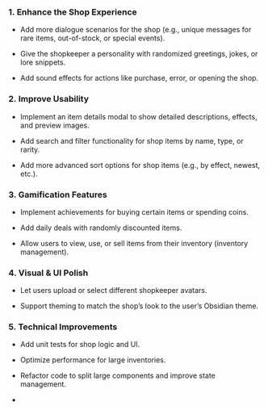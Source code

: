 
### 1. Enhance the Shop Experience
- Add more dialogue scenarios for the shop (e.g., unique messages for rare items, out-of-stock, or special events).
    
- Give the shopkeeper a personality with randomized greetings, jokes, or lore snippets.
    
- Add sound effects for actions like purchase, error, or opening the shop.

### 2. Improve Usability
    
- Implement an item details modal to show detailed descriptions, effects, and preview images.
    
- Add search and filter functionality for shop items by name, type, or rarity.
    
- Add more advanced sort options for shop items (e.g., by effect, newest, etc.).

### 3. Gamification Features
    
- Implement achievements for buying certain items or spending coins.
    
- Add daily deals with randomly discounted items.
    
- Allow users to view, use, or sell items from their inventory (inventory management).

### 4. Visual & UI Polish
    
- Let users upload or select different shopkeeper avatars.
    
    
- Support theming to match the shop’s look to the user’s Obsidian theme.

### 5. Technical Improvements
    
- Add unit tests for shop logic and UI.
    
- Optimize performance for large inventories.
    
- Refactor code to split large components and improve state management.
- 